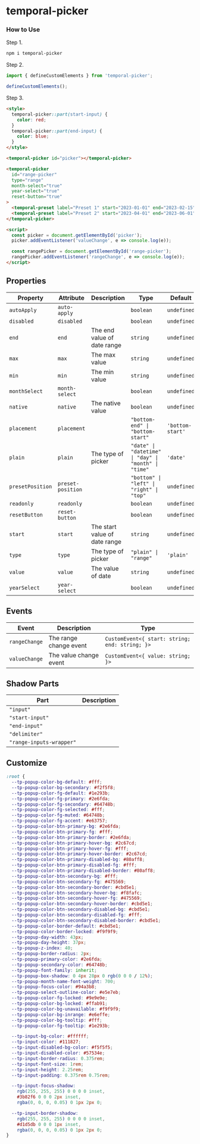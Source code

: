# temporal-picker


### How to Use

Step 1.
```bash
npm i temporal-picker
```

Step 2.
```javascript
import { defineCustomElements } from 'temporal-picker';

defineCustomElements();
```

Step 3.
```html
<style>
  temporal-picker::part(start-input) {
    color: red;
  }
  temporal-picker::part(end-input) {
    color: blue;
  }
</style>

<temporal-picker id="picker"></temporal-picker>

<temporal-picker
  id="range-picker"
  type="range"
  month-select="true"
  year-select="true"
  reset-button="true"
>
  <temporal-preset label="Preset 1" start="2023-01-01" end="2023-02-15"></temporal-preset>
  <temporal-preset label="Preset 2" start="2023-04-01" end="2023-06-01"></temporal-preset>
</temporal-picker>

<script>
  const picker = document.getElementById('picker');
  picker.addEventListener('valueChange', e => console.log(e));

  const rangePicker = document.getElementById('range-picker');
  rangePicker.addEventListener('rangeChange', e => console.log(e));
</script>
```


## Properties

| Property         | Attribute         | Description                   | Type                                                 | Default          |
| ---------------- | ----------------- | ----------------------------- | ---------------------------------------------------- | ---------------- |
| `autoApply`      | `auto-apply`      |                               | `boolean`                                            | `undefined`      |
| `disabled`       | `disabled`        |                               | `boolean`                                            | `undefined`      |
| `end`            | `end`             | The end value of date range   | `string`                                             | `undefined`      |
| `max`            | `max`             | The max value                 | `string`                                             | `undefined`      |
| `min`            | `min`             | The min value                 | `string`                                             | `undefined`      |
| `monthSelect`    | `month-select`    |                               | `boolean`                                            | `undefined`      |
| `native`         | `native`          | The native value              | `boolean`                                            | `undefined`      |
| `placement`      | `placement`       |                               | `"bottom-end" \| "bottom-start"`                     | `'bottom-start'` |
| `plain`          | `plain`           | The type of picker            | `"date" \| "datetime" \| "day" \| "month" \| "time"` | `'date'`         |
| `presetPosition` | `preset-position` |                               | `"bottom" \| "left" \| "right" \| "top"`             | `undefined`      |
| `readonly`       | `readonly`        |                               | `boolean`                                            | `undefined`      |
| `resetButton`    | `reset-button`    |                               | `boolean`                                            | `undefined`      |
| `start`          | `start`           | The start value of date range | `string`                                             | `undefined`      |
| `type`           | `type`            | The type of picker            | `"plain" \| "range"`                                 | `'plain'`        |
| `value`          | `value`           | The value of date             | `string`                                             | `undefined`      |
| `yearSelect`     | `year-select`     |                               | `boolean`                                            | `undefined`      |


## Events

| Event         | Description            | Type                                           |
| ------------- | ---------------------- | ---------------------------------------------- |
| `rangeChange` | The range change event | `CustomEvent<{ start: string; end: string; }>` |
| `valueChange` | The value change event | `CustomEvent<{ value: string; }>`              |


## Shadow Parts

| Part                     | Description |
| ------------------------ | ----------- |
| `"input"`                |             |
| `"start-input"`          |             |
| `"end-input"`            |             |
| `"delimiter"`            |             |
| `"range-inputs-wrapper"` |             |


## Customize
```css
:root {
  --tp-popup-color-bg-default: #fff;
  --tp-popup-color-bg-secondary: #f2f5f8;
  --tp-popup-color-fg-default: #1e293b;
  --tp-popup-color-fg-primary: #2e6fda;
  --tp-popup-color-fg-secondary: #64748b;
  --tp-popup-color-fg-selected: #fff;
  --tp-popup-color-fg-muted: #64748b;
  --tp-popup-color-fg-accent: #e63757;
  --tp-popup-color-btn-primary-bg: #2e6fda;
  --tp-popup-color-btn-primary-fg: #fff;
  --tp-popup-color-btn-primary-border: #2e6fda;
  --tp-popup-color-btn-primary-hover-bg: #2c67cd;
  --tp-popup-color-btn-primary-hover-fg: #fff;
  --tp-popup-color-btn-primary-hover-border: #2c67cd;
  --tp-popup-color-btn-primary-disabled-bg: #80aff8;
  --tp-popup-color-btn-primary-disabled-fg: #fff;
  --tp-popup-color-btn-primary-disabled-border: #80aff8;
  --tp-popup-color-btn-secondary-bg: #fff;
  --tp-popup-color-btn-secondary-fg: #475569;
  --tp-popup-color-btn-secondary-border: #cbd5e1;
  --tp-popup-color-btn-secondary-hover-bg: #f8fafc;
  --tp-popup-color-btn-secondary-hover-fg: #475569;
  --tp-popup-color-btn-secondary-hover-border: #cbd5e1;
  --tp-popup-color-btn-secondary-disabled-bg: #cbd5e1;
  --tp-popup-color-btn-secondary-disabled-fg: #fff;
  --tp-popup-color-btn-secondary-disabled-border: #cbd5e1;
  --tp-popup-color-border-default: #cbd5e1;
  --tp-popup-color-border-locked: #f9f9f9;
  --tp-popup-day-width: 43px;
  --tp-popup-day-height: 37px;
  --tp-popup-z-index: 40;
  --tp-popup-border-radius: 2px;
  --tp-popup-primary-color: #2e6fda;
  --tp-popup-secondary-color: #64748b;
  --tp-popup-font-family: inherit;
  --tp-popup-box-shadow: 0 4px 28px 0 rgb(0 0 0 / 12%);
  --tp-popup-month-name-font-weight: 700;
  --tp-popup-focus-color: #94a3b8;
  --tp-popup-select-outline-color: #e5e7eb;
  --tp-popup-color-fg-locked: #9e9e9e;
  --tp-popup-color-bg-locked: #ffab91;
  --tp-popup-color-bg-unavailable: #f9f9f9;
  --tp-popup-color-bg-inrange: #e6effe;
  --tp-popup-color-bg-tooltip: #fff;
  --tp-popup-color-fg-tooltip: #1e293b;

  --tp-input-bg-color: #ffffff;
  --tp-input-color: #111827;
  --tp-input-disabled-bg-color: #f5f5f5;
  --tp-input-disabled-color: #57534e;
  --tp-input-border-radius: 0.375rem;
  --tp-input-font-size: 1rem;
  --tp-input-height: 2.25rem;
  --tp-input-padding: 0.375rem 0.75rem;

  --tp-input-focus-shadow:
    rgb(255, 255, 255) 0 0 0 0 inset,
    #3b82f6 0 0 0 2px inset,
    rgba(0, 0, 0, 0.05) 0 1px 2px 0;

  --tp-input-border-shadow:
    rgb(255, 255, 255) 0 0 0 0 inset,
    #d1d5db 0 0 0 1px inset,
    rgba(0, 0, 0, 0.05) 0 1px 2px 0;
}
```
